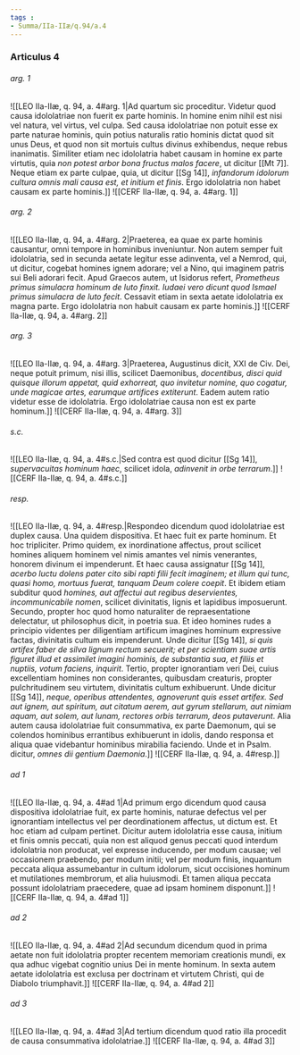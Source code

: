 ```yaml
---
tags : 
- Summa/IIa-IIæ/q.94/a.4
---
```


### Articulus 4

###### arg. 1
![[LEO IIa-IIæ, q. 94, a. 4#arg. 1|Ad quartum sic proceditur. Videtur quod causa idololatriae non fuerit ex parte hominis. In homine enim nihil est nisi vel natura, vel virtus, vel culpa. Sed causa idololatriae non potuit esse ex parte naturae hominis, quin potius naturalis ratio hominis dictat quod sit unus Deus, et quod non sit mortuis cultus divinus exhibendus, neque rebus inanimatis. Similiter etiam nec idololatria habet causam in homine ex parte virtutis, quia *non potest arbor bona fructus malos facere*, ut dicitur [[Mt 7]]. Neque etiam ex parte culpae, quia, ut dicitur [[Sg 14]], *infandorum idolorum cultura omnis mali causa est, et initium et finis*. Ergo idololatria non habet causam ex parte hominis.]]
![[CERF IIa-IIæ, q. 94, a. 4#arg. 1]]

###### arg. 2
![[LEO IIa-IIæ, q. 94, a. 4#arg. 2|Praeterea, ea quae ex parte hominis causantur, omni tempore in hominibus inveniuntur. Non autem semper fuit idololatria, sed in secunda aetate legitur esse adinventa, vel a Nemrod, qui, ut dicitur, cogebat homines ignem adorare; vel a Nino, qui imaginem patris sui Beli adorari fecit. Apud Graecos autem, ut Isidorus refert, *Prometheus primus simulacra hominum de luto finxit. Iudaei vero dicunt quod Ismael primus simulacra de luto fecit*. Cessavit etiam in sexta aetate idololatria ex magna parte. Ergo idololatria non habuit causam ex parte hominis.]]
![[CERF IIa-IIæ, q. 94, a. 4#arg. 2]]

###### arg. 3
![[LEO IIa-IIæ, q. 94, a. 4#arg. 3|Praeterea, Augustinus dicit, XXI de Civ. Dei, neque potuit primum, nisi illis, scilicet Daemonibus, *docentibus, disci quid quisque illorum appetat, quid exhorreat, quo invitetur nomine, quo cogatur, unde magicae artes, earumque artifices extiterunt*. Eadem autem ratio videtur esse de idololatria. Ergo idololatriae causa non est ex parte hominum.]]
![[CERF IIa-IIæ, q. 94, a. 4#arg. 3]]

###### s.c.
![[LEO IIa-IIæ, q. 94, a. 4#s.c.|Sed contra est quod dicitur [[Sg 14]], *supervacuitas hominum haec*, scilicet idola, *adinvenit in orbe terrarum*.]]
![[CERF IIa-IIæ, q. 94, a. 4#s.c.]]

###### resp.
![[LEO IIa-IIæ, q. 94, a. 4#resp.|Respondeo dicendum quod idololatriae est duplex causa. Una quidem dispositiva. Et haec fuit ex parte hominum. Et hoc tripliciter. Primo quidem, ex inordinatione affectus, prout scilicet homines aliquem hominem vel nimis amantes vel nimis venerantes, honorem divinum ei impenderunt. Et haec causa assignatur [[Sg 14]], *acerbo luctu dolens pater cito sibi rapti filii fecit imaginem; et illum qui tunc, quasi homo, mortuus fuerat, tanquam Deum colere coepit*. Et ibidem etiam subditur quod *homines, aut affectui aut regibus deservientes, incommunicabile nomen*, scilicet divinitatis, lignis et lapidibus imposuerunt. Secundo, propter hoc quod homo naturaliter de repraesentatione delectatur, ut philosophus dicit, in poetria sua. Et ideo homines rudes a principio videntes per diligentiam artificum imagines hominum expressive factas, divinitatis cultum eis impenderunt. Unde dicitur [[Sg 14]], *si quis artifex faber de silva lignum rectum secuerit; et per scientiam suae artis figuret illud et assimilet imagini hominis, de substantia sua, et filiis et nuptiis, votum faciens, inquirit*. Tertio, propter ignorantiam veri Dei, cuius excellentiam homines non considerantes, quibusdam creaturis, propter pulchritudinem seu virtutem, divinitatis cultum exhibuerunt. Unde dicitur [[Sg 14]], *neque, operibus attendentes, agnoverunt quis esset artifex. Sed aut ignem, aut spiritum, aut citatum aerem, aut gyrum stellarum, aut nimiam aquam, aut solem, aut lunam, rectores orbis terrarum, deos putaverunt*. Alia autem causa idololatriae fuit consummativa, ex parte Daemonum, qui se colendos hominibus errantibus exhibuerunt in idolis, dando responsa et aliqua quae videbantur hominibus mirabilia faciendo. Unde et in Psalm. dicitur, *omnes dii gentium Daemonia*.]]
![[CERF IIa-IIæ, q. 94, a. 4#resp.]]

###### ad 1
![[LEO IIa-IIæ, q. 94, a. 4#ad 1|Ad primum ergo dicendum quod causa dispositiva idololatriae fuit, ex parte hominis, naturae defectus vel per ignorantiam intellectus vel per deordinationem affectus, ut dictum est. Et hoc etiam ad culpam pertinet. Dicitur autem idololatria esse causa, initium et finis omnis peccati, quia non est aliquod genus peccati quod interdum idololatria non producat, vel expresse inducendo, per modum causae; vel occasionem praebendo, per modum initii; vel per modum finis, inquantum peccata aliqua assumebantur in cultum idolorum, sicut occisiones hominum et mutilationes membrorum, et alia huiusmodi. Et tamen aliqua peccata possunt idololatriam praecedere, quae ad ipsam hominem disponunt.]]
![[CERF IIa-IIæ, q. 94, a. 4#ad 1]]

###### ad 2
![[LEO IIa-IIæ, q. 94, a. 4#ad 2|Ad secundum dicendum quod in prima aetate non fuit idololatria propter recentem memoriam creationis mundi, ex qua adhuc vigebat cognitio unius Dei in mente hominum. In sexta autem aetate idololatria est exclusa per doctrinam et virtutem Christi, qui de Diabolo triumphavit.]]
![[CERF IIa-IIæ, q. 94, a. 4#ad 2]]

###### ad 3
![[LEO IIa-IIæ, q. 94, a. 4#ad 3|Ad tertium dicendum quod ratio illa procedit de causa consummativa idololatriae.]]
![[CERF IIa-IIæ, q. 94, a. 4#ad 3]]

